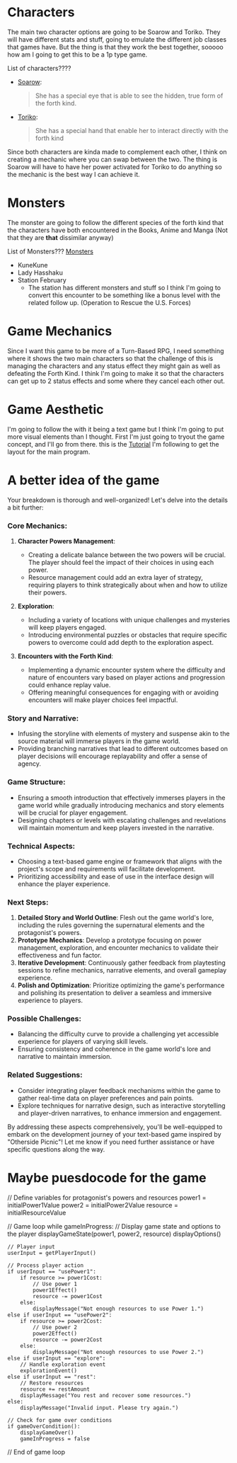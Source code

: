 # Characters
The main two character options are going to be Soarow and Toriko. They will have different stats and stuff, going to emulate the different job classes that games have. But the thing is that they work the best together, sooooo how am I going to get this to be a 1p type game.

List of characters????
- [Soarow](https://otherside-picnic.fandom.com/wiki/Sorawo_Kamikoshi):
    > She has a special eye that is able to see the hidden, true form of the forth kind. 

- [Toriko](https://otherside-picnic.fandom.com/wiki/Toriko_Nishina):
    > She has a special hand that enable her to interact directly with the forth kind

Since both characters are kinda made to complement each other, I think on creating a mechanic where you can swap between the two. The thing is Soarow will have to have her power activated for Toriko to do anything so the mechanic is the best way I can achieve it. 

# Monsters
The monster are going to follow the different species of the forth kind that the characters have both encountered in the Books, Anime and Manga (Not that they are **that** dissimilar anyway)

List of Monsters??? [Monsters](https://otherside-picnic.fandom.com/wiki/Otherside_Picnic#Novels)
- KuneKune 
- Lady Hasshaku
- Station February
    - The station has different monsters and stuff so I think I'm going to convert this encounter to be something like a bonus level with the related follow up. (Operation to Rescue the U.S. Forces)

# Game Mechanics
Since I want this game to be more of a Turn-Based RPG, I need something where it shows the two main characters so that the challenge of this is managing the characters and any status effect they might gain as well as defeating the Forth Kind. I think I'm going to make it so that the characters can get up to 2 status effects and some where they cancel each other out. 

# Game Aesthetic
I'm going to follow the with it being a text game but I think I'm going to put more visual elements than I thought. First I'm just going to tryout the game concept, and I'll go from there. this is the  [Tutorial]() I'm following to get the layout for the main program.


# A better idea of the game
Your breakdown is thorough and well-organized! Let's delve into the details a bit further:

### Core Mechanics:
1. **Character Powers Management**:
   - Creating a delicate balance between the two powers will be crucial. The player should feel the impact of their choices in using each power.
   - Resource management could add an extra layer of strategy, requiring players to think strategically about when and how to utilize their powers.

2. **Exploration**:
   - Including a variety of locations with unique challenges and mysteries will keep players engaged.
   - Introducing environmental puzzles or obstacles that require specific powers to overcome could add depth to the exploration aspect.

3. **Encounters with the Forth Kind**:
   - Implementing a dynamic encounter system where the difficulty and nature of encounters vary based on player actions and progression could enhance replay value.
   - Offering meaningful consequences for engaging with or avoiding encounters will make player choices feel impactful.

### Story and Narrative:
- Infusing the storyline with elements of mystery and suspense akin to the source material will immerse players in the game world.
- Providing branching narratives that lead to different outcomes based on player decisions will encourage replayability and offer a sense of agency.

### Game Structure:
- Ensuring a smooth introduction that effectively immerses players in the game world while gradually introducing mechanics and story elements will be crucial for player engagement.
- Designing chapters or levels with escalating challenges and revelations will maintain momentum and keep players invested in the narrative.

### Technical Aspects:
- Choosing a text-based game engine or framework that aligns with the project's scope and requirements will facilitate development.
- Prioritizing accessibility and ease of use in the interface design will enhance the player experience.

### Next Steps:
1. **Detailed Story and World Outline**: Flesh out the game world's lore, including the rules governing the supernatural elements and the protagonist's powers.
2. **Prototype Mechanics**: Develop a prototype focusing on power management, exploration, and encounter mechanics to validate their effectiveness and fun factor.
3. **Iterative Development**: Continuously gather feedback from playtesting sessions to refine mechanics, narrative elements, and overall gameplay experience.
4. **Polish and Optimization**: Prioritize optimizing the game's performance and polishing its presentation to deliver a seamless and immersive experience to players.

### Possible Challenges:
- Balancing the difficulty curve to provide a challenging yet accessible experience for players of varying skill levels.
- Ensuring consistency and coherence in the game world's lore and narrative to maintain immersion.

### Related Suggestions:
- Consider integrating player feedback mechanisms within the game to gather real-time data on player preferences and pain points.
- Explore techniques for narrative design, such as interactive storytelling and player-driven narratives, to enhance immersion and engagement.

By addressing these aspects comprehensively, you'll be well-equipped to embark on the development journey of your text-based game inspired by "Otherside Picnic"! Let me know if you need further assistance or have specific questions along the way.

# Maybe puesdocode for the game
// Define variables for protagonist's powers and resources
power1 = initialPower1Value
power2 = initialPower2Value
resource = initialResourceValue

// Game loop
while gameInProgress:
    // Display game state and options to the player
    displayGameState(power1, power2, resource)
    displayOptions()

    // Player input
    userInput = getPlayerInput()

    // Process player action
    if userInput == "usePower1":
        if resource >= power1Cost:
            // Use power 1
            power1Effect()
            resource -= power1Cost
        else:
            displayMessage("Not enough resources to use Power 1.")
    else if userInput == "usePower2":
        if resource >= power2Cost:
            // Use power 2
            power2Effect()
            resource -= power2Cost
        else:
            displayMessage("Not enough resources to use Power 2.")
    else if userInput == "explore":
        // Handle exploration event
        explorationEvent()
    else if userInput == "rest":
        // Restore resources
        resource += restAmount
        displayMessage("You rest and recover some resources.")
    else:
        displayMessage("Invalid input. Please try again.")

    // Check for game over conditions
    if gameOverCondition():
        displayGameOver()
        gameInProgress = false

// End of game loop
